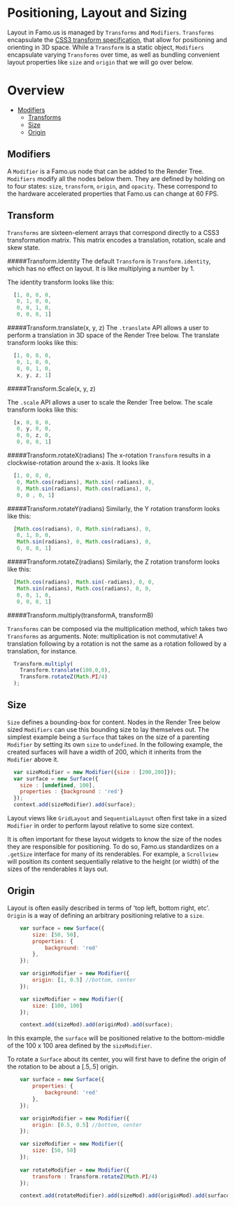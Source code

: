Positioning, Layout and Sizing
=======================================

Layout in Famo.us is managed by `Transforms` and `Modifiers`. `Transforms` 
encapsulate the [CSS3 transform specification](https://developer.mozilla.org/en-US/docs/Web/CSS/transform), that allow for positioning and orienting in 3D space. While a `Transform` is a static object, `Modifiers` encapsulate 
varying `Transforms` over time, as well as bundling convenient layout properties like `size` and `origin` that we will go over below.

Overview
================================================================================

- [Modifiers](#modifiers)
  - [Transforms](#transform)
  - [Size](#size)
  - [Origin](#origin)

<a name="modifiers">Modifiers</a>
--------------------------------------------------------------------------------

A `Modifier` is a Famo.us node that can be added to the Render Tree. `Modifiers` modify all the nodes below them.
They are defined by holding on to four states: `size`, `transform`, `origin`, and `opacity`. These correspond to the 
hardware accelerated properties that Famo.us can change at 60 FPS.

<a name="transform">Transform</a>
--------------------------------------------------------------------------------
`Transforms` are sixteen-element arrays that correspond directly to a CSS3 transformation matrix. This matrix encodes
a translation, rotation, scale and skew state.

#####Transform.Identity
The default `Transform` is `Transform.identity`, which has no effect on layout. It is like multiplying a number by 1.

The identity transform looks like this:

```js
  [1, 0, 0, 0,
   0, 1, 0, 0,
   0, 0, 1, 0,
   0, 0, 0, 1]
```

#####Transform.translate(x, y, z)
The `.translate` API allows a user to perform a translation in 3D space of the Render Tree below. The translate transform looks like this:

```js
  [1, 0, 0, 0,
   0, 1, 0, 0,
   0, 0, 1, 0,
   x, y, z, 1]
```

#####Transform.Scale(x, y, z)

The `.scale` API allows a user to scale the Render Tree below. The scale transform looks like this:

```js
  [x, 0, 0, 0,
   0, y, 0, 0,
   0, 0, z, 0,
   0, 0, 0, 1]
```

#####Transform.rotateX(radians)
The x-rotation `Transform` results in a clockwise-rotation around the x-axis. It looks like

```js
  [1, 0, 0, 0,
   0, Math.cos(radians), Math.sin(-radians), 0,
   0, Math.sin(radians), Math.cos(radians), 0,
   0, 0 , 0, 1]
```

#####Transform.rotateY(radians)
Similarly, the Y rotation transform looks like this:

```js
  [Math.cos(radians), 0, Math.sin(radians), 0,
   0, 1, 0, 0,
   Math.sin(radians), 0, Math.cos(radians), 0,
   0, 0, 0, 1]
```

#####Transform.rotateZ(radians)
Similarly, the Z rotation transform looks like this:

```js
  [Math.cos(radians), Math.sin(-radians), 0, 0,
   Math.sin(radians), Math.cos(radians), 0, 0,
   0, 0, 1, 0,
   0, 0, 0, 1]
```

#####Transform.multiply(transformA, transformB)

`Transforms` can be composed via the multiplication method, which takes two `Transforms` as arguments. Note: multiplication is not commutative! A translation following by a rotation is not the same as a rotation followed by a translation, for instance.

```js
  Transform.multiply(
    Transform.translate(100,0,0),
    Transform.rotateZ(Math.PI/4)
  );
```

<a name="size">Size</a>
--------------------------------------------------------------------------------
`Size` defines a bounding-box for content. Nodes in the Render Tree below sized `Modifiers` can 
use this bounding size to lay themselves out. The simplest example being a `Surface` that takes on the size
of a parenting `Modifier` by setting its own `size` to `undefined`. In the following example, the created
surfaces will have a width of 200, which it inherits from the `Modifier` above it.

```js
  var sizeModifier = new Modifier({size : [200,200]});
  var surface = new Surface({
    size : [undefined, 100], 
    properties : {background : 'red'}
  });
  context.add(sizeModifier).add(surface);
```

Layout views like `GridLayout` and `SequentialLayout` often first take in a sized `Modifier` in order to perform 
layout relative to some size context.

It is often important for these layout widgets to know the size of the nodes they are responsible for positioning.
To do so, Famo.us standardizes on a `.getSize` interface for many of its renderables. For example, a `Scrollview`
will position its content sequentially relative to the height (or width) of the sizes of the renderables it
lays out.

<a name="origin">Origin</a>
--------------------------------------------------------------------------------
Layout is often easily described in terms of 'top left, bottom right, etc'. `Origin` is a way of
defining an arbitrary positioning relative to a `size`.

```js
    var surface = new Surface({
        size: [50, 50],
        properties: {
            background: 'red'
        },
    });

    var originModifier = new Modifier({
        origin: [1, 0.5] //bottom, center
    });

    var sizeModifier = new Modifier({
        size: [100, 100]
    });

    context.add(sizeMod).add(originMod).add(surface);
```

In this example, the `surface` will be positioned relative to the bottom-middle of the 100 x 100 area defined by the `sizeModifier`.

To rotate a `Surface` about its center, you will first have to define the origin of the rotation to be about a [.5,.5] origin.

```js
    var surface = new Surface({
        properties: {
            background: 'red'
        },
    });

    var originModifier = new Modifier({
        origin: [0.5, 0.5] //bottom, center
    });

    var sizeModifier = new Modifier({
        size: [50, 50]
    });
    
    var rotateModifier = new Modifier({
        transform : Transform.rotateZ(Math.PI/4)
    });

    context.add(rotateModifier).add(sizeMod).add(originMod).add(surface);
```
